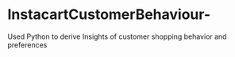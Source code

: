 # InstacartCustomerBehaviour-
Used Python to derive Insights of customer shopping  behavior and preferences
